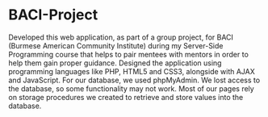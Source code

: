 # BACI-Project
Developed this web application, as part of a group project, for BACI (Burmese American Community Institute) during my Server-Side Programming course that helps to pair mentees with mentors in order to help them gain proper guidance.
Designed the application using programming languages like PHP, HTML5 and CSS3, alongside with AJAX and JavaScript.
For our database, we used phpMyAdmin. We lost access to the database, so some functionality may not work. Most of our pages rely on storage procedures we created to retrieve and store values into the database.
